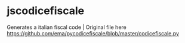 # jscodicefiscale
Generates a italian fiscal code | Original file here https://github.com/ema/pycodicefiscale/blob/master/codicefiscale.py
